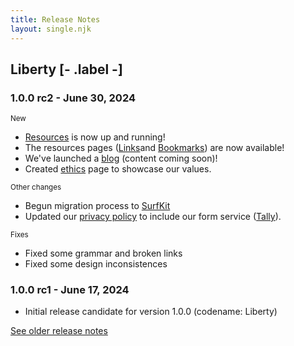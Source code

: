 ```yaml
---
title: Release Notes
layout: single.njk
---
```


## Liberty [- .label -]

### **1.0.0 rc2** - June 30, 2024

<p><small>New</small></p>

- [Resources](/resources) is now up and running!
- The resources pages ([Links](/resources/links)and [Bookmarks](/resources/bookmakrs)) are now available!
- We've launched a [blog](/interwebs) (content coming soon)!
- Created [ethics](/about/ethics) page to showcase our values.

<p><small>Other changes</small></p>

- Begun migration process to [SurfKit](https://github.com/surfscape/surfkit)
- Updated our [privacy policy](/privacy-policy) to include our form service ([Tally](https://tally.so/)).

<p><small>Fixes</small></p>

- Fixed some grammar and broken links
- Fixed some design inconsistences

### **1.0.0 rc1** - June 17, 2024

- Initial release candidate for version 1.0.0 (codename: Liberty)

<a href="/arc/release-notes">See older release notes</a>
